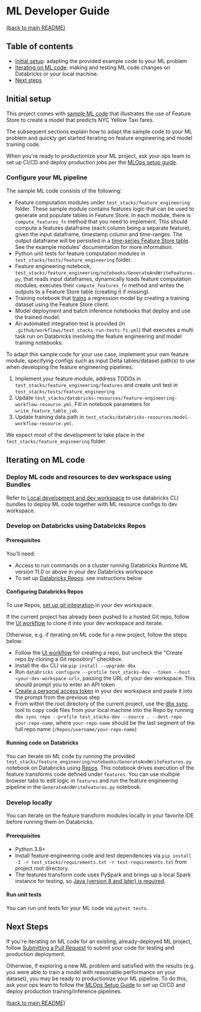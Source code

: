 # ML Developer Guide

[(back to main README)](../README.md)

## Table of contents
* [Initial setup](#initial-setup): adapting the provided example code to your ML problem 
* [Iterating on ML code](#iterating-on-ml-code): making and testing ML code changes on Databricks or your local machine.
* [Next steps](#next-steps)

## Initial setup
This project comes with [sample ML code](https://learn.microsoft.com/azure/databricks/machine-learning/feature-store/workflow-overview-and-notebook#example-notebook)
that illustrates the use of Feature Store to create a model that predicts NYC Yellow Taxi fares.

The subsequent sections explain how to adapt the sample code to your ML problem and quickly get
started iterating on feature engineering and model training code.

When you're ready  to productionize your ML project, ask your ops team to set up CI/CD and deploy
production jobs per the [MLOps setup guide](mlops-setup.md).

### Configure your ML pipeline

The sample ML code consists of the following:

* Feature computation modules under `test_stacks/feature_engineering` folder. 
These sample module contains features logic that can be used to generate and populate tables in Feature Store.
In each module, there is `compute_features_fn` method that you need to implement. This should compute a features dataframe
(each column being a separate feature), given the input dataframe, timestamp column and time-ranges. 
The output dataframe will be persisted in a [time-series Feature Store table](https://learn.microsoft.com/azure/databricks/machine-learning/feature-store/time-series). 
See the example modules' documentation for more information.
* Python unit tests for feature computation modules in `test_stacks/tests/feature_engineering` folder.
* Feature engineering notebook, `test_stacks/feature_engineering/notebooks/GenerateAndWriteFeatures.py`, that reads input dataframes, dynamically loads feature computation modules, executes their `compute_features_fn` method and writes the outputs to a Feature Store table (creating it if missing).
* Training notebook that [trains](https://learn.microsoft.com/azure/databricks/machine-learning/feature-store/train-models-with-feature-store ) a regression model by creating a training dataset using the Feature Store client.
* Model deployment and batch inference notebooks that deploy and use the trained model. 
* An automated integration test is provided (in `.github/workflows/test_stacks-run-tests-fs.yml`) that executes a multi task run on Databricks involving the feature engineering and model training notebooks.

To adapt this sample code for your use case, implement your own feature module, specifying configs such as input Delta tables/dataset path(s) to use when developing
the feature engineering pipelines.
1. Implement your feature module, address TODOs in `test_stacks/feature_engineering/features` and create unit test in `test_stacks/tests/feature_engineering`
2. Update `test_stacks/databricks-resources/feature-engineering-workflow-resource.yml`. Fill in notebook parameters for `write_feature_table_job`.
3. Update training data path in `test_stacks/databricks-resources/model-workflow-resource.yml`.

We expect most of the development to take place in the `test_stacks/feature_engineering` folder.

## Iterating on ML code

### Deploy ML code and resources to dev workspace using Bundles

Refer to [Local development and dev workspace](../test_stacks/databricks-resources/README.md#local-development-and-dev-workspace)
to use databricks CLI bundles to deploy ML code together with ML resource configs to dev workspace.

### Develop on Databricks using Databricks Repos

#### Prerequisites
You'll need:
* Access to run commands on a cluster running Databricks Runtime ML version 11.0 or above in your dev Databricks workspace
* To set up [Databricks Repos](https://learn.microsoft.com/azure/databricks/repos/index): see instructions below

#### Configuring Databricks Repos
To use Repos, [set up git integration](https://learn.microsoft.com/azure/databricks/repos/repos-setup) in your dev workspace.

If the current project has already been pushed to a hosted Git repo, follow the
[UI workflow](https://learn.microsoft.com/azure/databricks/repos/git-operations-with-repos#add-a-repo-and-connect-remotely-later)
to clone it into your dev workspace and iterate. 

Otherwise, e.g. if iterating on ML code for a new project, follow the steps below:
* Follow the [UI workflow](https://learn.microsoft.com/azure/databricks/repos/git-operations-with-repos#add-a-repo-and-connect-remotely-later)
  for creating a repo, but uncheck the "Create repo by cloning a Git repository" checkbox.
* Install the `dbx` CLI via `pip install --upgrade dbx`
* Run `databricks configure --profile test_stacks-dev --token --host <your-dev-workspace-url>`, passing the URL of your dev workspace.
  This should prompt you to enter an API token
* [Create a personal access token](https://learn.microsoft.com/azure/databricks/dev-tools/auth#personal-access-tokens-for-users)
  in your dev workspace and paste it into the prompt from the previous step
* From within the root directory of the current project, use the [dbx sync](https://dbx.readthedocs.io/en/latest/guides/python/devloop/mixed/#using-dbx-sync-repo-for-local-to-repo-synchronization) tool to copy code files from your local machine into the Repo by running
  `dbx sync repo --profile test_stacks-dev --source . --dest-repo your-repo-name`, where `your-repo-name` should be the last segment of the full repo name (`/Repos/username/your-repo-name`)

#### Running code on Databricks
You can iterate on ML code by running the provided `test_stacks/feature_engineering/notebooks/GenerateAndWriteFeatures.py` notebook on Databricks using
[Repos](https://learn.microsoft.com/azure/databricks/repos/index). This notebook drives execution of
the feature transforms code defined under ``features``. You can use multiple browser tabs to edit
logic in `features` and run the feature engineering pipeline in the `GenerateAndWriteFeatures.py` notebook.

### Develop locally

You can iterate on the feature transform modules locally in your favorite IDE before running them on Databricks.  

#### Prerequisites
* Python 3.8+
* Install feature engineering code and test dependencies via `pip install -I -r test_stacks/requirements.txt -r test-requirements.txt` from project root directory.
* The features transform code uses PySpark and brings up a local Spark instance for testing, so [Java (version 8 and later) is required](https://spark.apache.org/docs/latest/#downloading). 
#### Run unit tests
You can run unit tests for your ML code via `pytest tests`.

## Next Steps
If you're iterating on ML code for an existing, already-deployed ML project, follow [Submitting a Pull Request](ml-pull-request.md)
to submit your code for testing and production deployment.

Otherwise, if exploring a new ML problem and satisfied with the results (e.g. you were able to train
a model with reasonable performance on your dataset), you may be ready to productionize your ML pipeline.
To do this, ask your ops team to follow the [MLOps Setup Guide](mlops-setup.md) to set up CI/CD and deploy
production training/inference pipelines.

[(back to main README)](../README.md)
